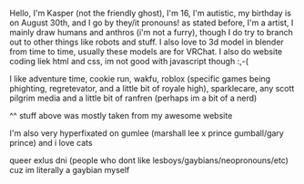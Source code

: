 Hello, I'm Kasper (not the friendly ghost), I'm 16, I'm autistic, my birthday is on August 30th, and I go by they/it pronouns! 
as stated before, I'm a artist, I mainly draw humans and anthros (i'm not a furry), though I do try to branch out to other things like robots and stuff. 
I also love to 3d model in blender from time to time, usually these models are for VRChat. I also do website coding liek html and css, im not good with javascript though :,-(

I like adventure time, cookie run, wakfu, roblox (specific games being phighting, regretevator, and a little bit of royale high), 
sparklecare, any scott pilgrim media and a little bit of ranfren (perhaps im a bit of a nerd)

^^ stuff above was mostly taken from my awesome website

I'm also very hyperfixated on gumlee (marshall lee x prince gumball/gary prince) and i love cats

queer exlus dni (people who dont like lesboys/gaybians/neopronouns/etc) cuz im literally a gaybian myself
